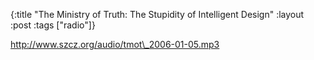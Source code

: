 {:title "The Ministry of Truth: The Stupidity of Intelligent Design"
:layout :post
:tags  ["radio"]}

<http://www.szcz.org/audio/tmot\_2006-01-05.mp3>

